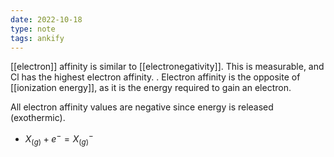 ```yaml
---
date: 2022-10-18
type: note
tags: ankify
---
```


[[electron]] affinity is similar to [[electronegativity]]. This is measurable, and Cl has the highest electron affinity.
.
Electron affinity is the opposite of [[ionization energy]], as it is the energy required to gain an electron.

All electron affinity values are negative since energy is released (exothermic).
- ${X_{(g)}+e^-=X^{-}_{(g)}}$
